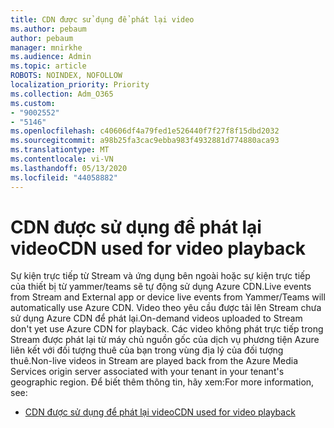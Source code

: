 ```yaml
---
title: CDN được sử dụng để phát lại video
ms.author: pebaum
author: pebaum
manager: mnirkhe
ms.audience: Admin
ms.topic: article
ROBOTS: NOINDEX, NOFOLLOW
localization_priority: Priority
ms.collection: Adm_O365
ms.custom:
- "9002552"
- "5146"
ms.openlocfilehash: c40606df4a79fed1e526440f7f27f8f15dbd2032
ms.sourcegitcommit: a98b25fa3cac9ebba983f4932881d774880aca93
ms.translationtype: MT
ms.contentlocale: vi-VN
ms.lasthandoff: 05/13/2020
ms.locfileid: "44058882"
---
```

# <a name="cdn-used-for-video-playback"></a><span data-ttu-id="623f5-102">CDN được sử dụng để phát lại video</span><span class="sxs-lookup"><span data-stu-id="623f5-102">CDN used for video playback</span></span>

<span data-ttu-id="623f5-103">Sự kiện trực tiếp từ Stream và ứng dụng bên ngoài hoặc sự kiện trực tiếp của thiết bị từ yammer/teams sẽ tự động sử dụng Azure CDN.</span><span class="sxs-lookup"><span data-stu-id="623f5-103">Live events from Stream and External app or device live events from Yammer/Teams will automatically use Azure CDN.</span></span> <span data-ttu-id="623f5-104">Video theo yêu cầu được tải lên Stream chưa sử dụng Azure CDN để phát lại.</span><span class="sxs-lookup"><span data-stu-id="623f5-104">On-demand videos uploaded to Stream don't yet use Azure CDN for playback.</span></span> <span data-ttu-id="623f5-105">Các video không phát trực tiếp trong Stream được phát lại từ máy chủ nguồn gốc của dịch vụ phương tiện Azure liên kết với đối tượng thuê của bạn trong vùng địa lý của đối tượng thuê.</span><span class="sxs-lookup"><span data-stu-id="623f5-105">Non-live videos in Stream are played back from the Azure Media Services origin server associated with your tenant in your tenant's geographic region.</span></span> <span data-ttu-id="623f5-106">Để biết thêm thông tin, hãy xem:</span><span class="sxs-lookup"><span data-stu-id="623f5-106">For more information, see:</span></span>

- [<span data-ttu-id="623f5-107">CDN được sử dụng để phát lại video</span><span class="sxs-lookup"><span data-stu-id="623f5-107">CDN used for video playback</span></span>](https://docs.microsoft.com/stream/network-overview#cdn-used-for-video-playback)
